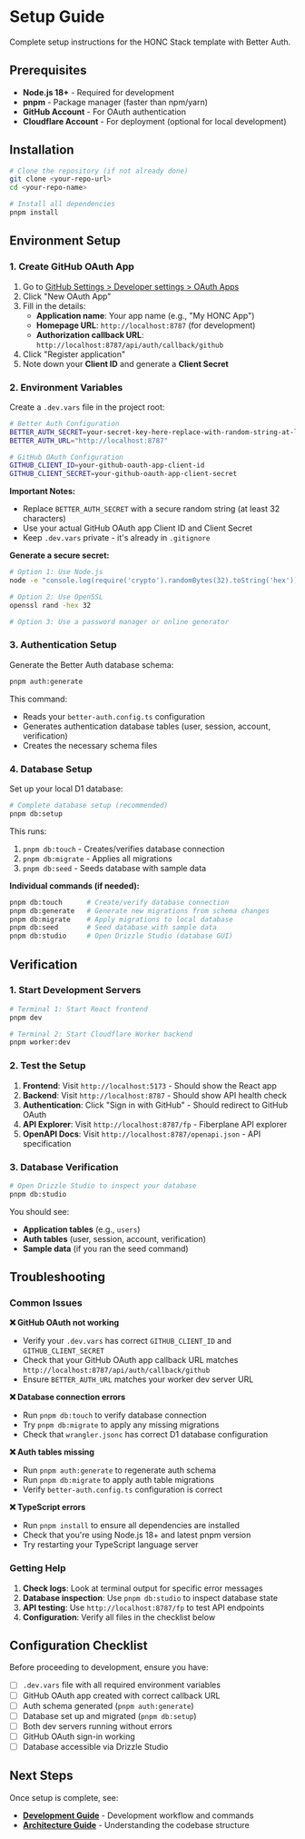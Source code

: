 # Setup Guide

Complete setup instructions for the HONC Stack template with Better Auth.

## Prerequisites

- **Node.js 18+** - Required for development
- **pnpm** - Package manager (faster than npm/yarn)
- **GitHub Account** - For OAuth authentication
- **Cloudflare Account** - For deployment (optional for local development)

## Installation

```bash
# Clone the repository (if not already done)
git clone <your-repo-url>
cd <your-repo-name>

# Install all dependencies
pnpm install
```

## Environment Setup

### 1. Create GitHub OAuth App

1. Go to [GitHub Settings > Developer settings > OAuth Apps](https://github.com/settings/developers)
2. Click "New OAuth App"
3. Fill in the details:
   - **Application name**: Your app name (e.g., "My HONC App")
   - **Homepage URL**: `http://localhost:8787` (for development)
   - **Authorization callback URL**: `http://localhost:8787/api/auth/callback/github`
4. Click "Register application"
5. Note down your **Client ID** and generate a **Client Secret**

### 2. Environment Variables

Create a `.dev.vars` file in the project root:

```bash
# Better Auth Configuration
BETTER_AUTH_SECRET=your-secret-key-here-replace-with-random-string-at-least-32-chars
BETTER_AUTH_URL="http://localhost:8787"

# GitHub OAuth Configuration  
GITHUB_CLIENT_ID=your-github-oauth-app-client-id
GITHUB_CLIENT_SECRET=your-github-oauth-app-client-secret
```

**Important Notes:**
- Replace `BETTER_AUTH_SECRET` with a secure random string (at least 32 characters)
- Use your actual GitHub OAuth app Client ID and Client Secret
- Keep `.dev.vars` private - it's already in `.gitignore`

**Generate a secure secret:**
```bash
# Option 1: Use Node.js
node -e "console.log(require('crypto').randomBytes(32).toString('hex'))"

# Option 2: Use OpenSSL  
openssl rand -hex 32

# Option 3: Use a password manager or online generator
```

### 3. Authentication Setup

Generate the Better Auth database schema:

```bash
pnpm auth:generate
```

This command:
- Reads your `better-auth.config.ts` configuration
- Generates authentication database tables (user, session, account, verification)
- Creates the necessary schema files

### 4. Database Setup

Set up your local D1 database:

```bash
# Complete database setup (recommended)
pnpm db:setup
```

This runs:
1. `pnpm db:touch` - Creates/verifies database connection
2. `pnpm db:migrate` - Applies all migrations
3. `pnpm db:seed` - Seeds database with sample data

**Individual commands (if needed):**
```bash
pnpm db:touch      # Create/verify database connection
pnpm db:generate   # Generate new migrations from schema changes  
pnpm db:migrate    # Apply migrations to local database
pnpm db:seed       # Seed database with sample data
pnpm db:studio     # Open Drizzle Studio (database GUI)
```

## Verification

### 1. Start Development Servers

```bash
# Terminal 1: Start React frontend
pnpm dev

# Terminal 2: Start Cloudflare Worker backend  
pnpm worker:dev
```

### 2. Test the Setup

1. **Frontend**: Visit `http://localhost:5173` - Should show the React app
2. **Backend**: Visit `http://localhost:8787` - Should show API health check
3. **Authentication**: Click "Sign in with GitHub" - Should redirect to GitHub OAuth
4. **API Explorer**: Visit `http://localhost:8787/fp` - Fiberplane API explorer
5. **OpenAPI Docs**: Visit `http://localhost:8787/openapi.json` - API specification

### 3. Database Verification

```bash
# Open Drizzle Studio to inspect your database
pnpm db:studio
```

You should see:
- **Application tables** (e.g., `users`) 
- **Auth tables** (user, session, account, verification)
- **Sample data** (if you ran the seed command)

## Troubleshooting

### Common Issues

**❌ GitHub OAuth not working**
- Verify your `.dev.vars` has correct `GITHUB_CLIENT_ID` and `GITHUB_CLIENT_SECRET`
- Check that your GitHub OAuth app callback URL matches `http://localhost:8787/api/auth/callback/github`
- Ensure `BETTER_AUTH_URL` matches your worker dev server URL

**❌ Database connection errors**
- Run `pnpm db:touch` to verify database connection
- Try `pnpm db:migrate` to apply any missing migrations
- Check that `wrangler.jsonc` has correct D1 database configuration

**❌ Auth tables missing**
- Run `pnpm auth:generate` to regenerate auth schema
- Run `pnpm db:migrate` to apply auth table migrations
- Verify `better-auth.config.ts` configuration is correct

**❌ TypeScript errors**
- Run `pnpm install` to ensure all dependencies are installed
- Check that you're using Node.js 18+ and latest pnpm version
- Try restarting your TypeScript language server

### Getting Help

1. **Check logs**: Look at terminal output for specific error messages
2. **Database inspection**: Use `pnpm db:studio` to inspect database state
3. **API testing**: Use `http://localhost:8787/fp` to test API endpoints
4. **Configuration**: Verify all files in the checklist below

## Configuration Checklist

Before proceeding to development, ensure you have:

- [ ] `.dev.vars` file with all required environment variables
- [ ] GitHub OAuth app created with correct callback URL
- [ ] Auth schema generated (`pnpm auth:generate`)
- [ ] Database set up and migrated (`pnpm db:setup`)
- [ ] Both dev servers running without errors
- [ ] GitHub OAuth sign-in working
- [ ] Database accessible via Drizzle Studio

## Next Steps

Once setup is complete, see:
- **[Development Guide](README.DEVELOPMENT.md)** - Development workflow and commands
- **[Architecture Guide](README.ARCHITECTURE.md)** - Understanding the codebase structure
